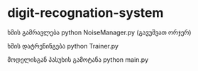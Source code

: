 # digit-recognation-system

ხმის გამრავლება python NoiseManager.py (გავუშვათ ორჯერ)

ხმის დატრენინგება python Trainer.py

მოდელისგან პასუხის გამოტანა python main.py